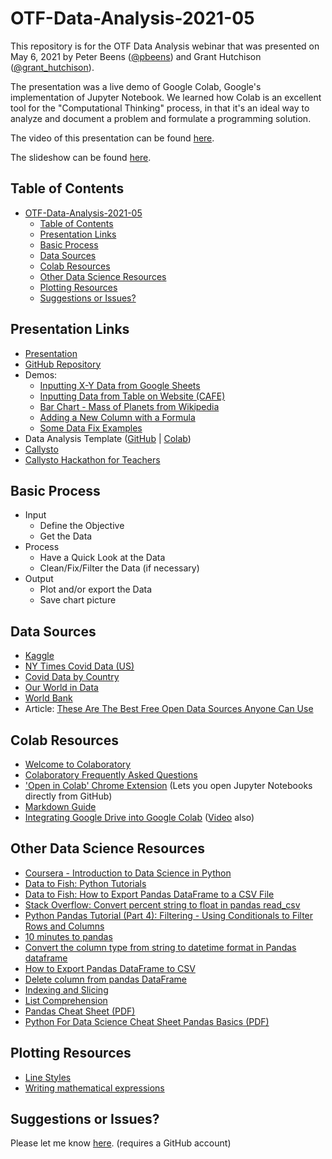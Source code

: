 # OTF-Data-Analysis-2021-05

This repository is for the OTF Data Analysis webinar that was presented on May 6, 2021 by Peter Beens ([@pbeens](https://twitter.com/pbeens)) and Grant Hutchison ([@grant_hutchison](https://twitter.com/grant_hutchison)).

The presentation was a live demo of Google Colab, Google's implementation of Jupyter Notebook. We learned how Colab is an excellent tool for the "Computational Thinking" process, in that it's an ideal way to analyze and document a problem and formulate a programming solution.

The video of this presentation can be found [here](https://youtu.be/r8D1DU5hmUM).

The slideshow can be found [here](http://bit.ly/OTFDataAnalysis).

## Table of Contents

- [OTF-Data-Analysis-2021-05](#otf-data-analysis-2021-05)
  - [Table of Contents](#table-of-contents)
  - [Presentation Links](#presentation-links)
  - [Basic Process](#basic-process)
  - [Data Sources](#data-sources)
  - [Colab Resources](#colab-resources)
  - [Other Data Science Resources](#other-data-science-resources)
  - [Plotting Resources](#plotting-resources)
  - [Suggestions or Issues?](#suggestions-or-issues)

## Presentation Links

- [Presentation](http://bit.ly/OTFDataAnalysis)
- [GitHub Repository](https://github.com/pbeens/OTF-Data-Analysis-2021-05)
- Demos:
  - [Inputting X-Y Data from Google Sheets](https://github.com/pbeens/OTF-Data-Analysis-2021-05/blob/main/Demo_Input_Data_from_Google_Sheet.ipynb)
  - [Inputting Data from Table on Website (CAFE)](https://github.com/pbeens/OTF-Data-Analysis-2021-05/blob/main/Demo_Input_Data_from_Table_on_Website_(CAFE).ipynb)
  - [Bar Chart - Mass of Planets from Wikipedia](https://github.com/pbeens/OTF-Data-Analysis-2021-05/blob/main/Demo_Bar_Chart_Mass_of_Planets.ipynb)
  - [Adding a New Column with a Formula](https://github.com/pbeens/OTF-Data-Analysis-2021-05/blob/main/Demo_Adding_a_New_Column_using_Math.ipynb)
  - [Some Data Fix Examples](https://github.com/pbeens/OTF-Data-Analysis-2021-05/blob/main/Demo_Fixing_Data.ipynb)
- Data Analysis Template ([GitHub](http://bit.ly/beensdatatemplategithub) | [Colab](https://is.gd/BeensDataTemplate))
- [Callysto](https://www.callysto.ca/)
- [Callysto Hackathon for Teachers](https://sites.google.com/view/callystohackathon/)


## Basic Process

- Input
  - Define the Objective
  - Get the Data
- Process
  - Have a Quick Look at the Data
  - Clean/Fix/Filter the Data (if necessary)
- Output
  - Plot and/or export the Data
  - Save chart picture

## Data Sources

- [Kaggle](https://www.kaggle.com/)
- [NY Times Covid Data (US)](https://github.com/nytimes/covid-19-data)
- [Covid Data by Country](https://github.com/owid/covid-19-data/blob/master/public/data/latest/owid-covid-latest.csv)
- [Our World in Data](https://ourworldindata.org/)
- [World Bank](https://data.worldbank.org/)
- Article: [These Are The Best Free Open Data Sources Anyone Can Use](https://www.freecodecamp.org/news/https-medium-freecodecamp-org-best-free-open-data-sources-anyone-can-use-a65b514b0f2d/)

## Colab Resources

- [Welcome to Colaboratory](https://colab.research.google.com/notebooks/welcome.ipynb)
- [Colaboratory Frequently Asked Questions](https://research.google.com/colaboratory/faq.html)
- ['Open in Colab' Chrome Extension](https://chrome.google.com/webstore/detail/open-in-colab/iogfkhleblhcpcekbiedikdehleodpjo) (Lets you open Jupyter Notebooks directly from GitHub)
- [Markdown Guide](https://colab.research.google.com/notebooks/markdown_guide.ipynb)
- [Integrating Google Drive into Google Colab](https://www.beens.ca/integrating-google-drive-into-google-colab-notebooks/) ([Video](https://www.youtube.com/watch?v=X1mgKfsr3xY) also)

## Other Data Science Resources

- [Coursera - Introduction to Data Science in Python](https://www.coursera.org/learn/python-data-analysis)
- [Data to Fish: Python Tutorials](https://datatofish.com/python-tutorials/)
- [Data to Fish: How to Export Pandas DataFrame to a CSV File](https://datatofish.com/export-dataframe-to-csv/)
- [Stack Overflow: Convert percent string to float in pandas read_csv](https://stackoverflow.com/questions/25669588/convert-percent-string-to-float-in-pandas-read-csv)
- [Python Pandas Tutorial (Part 4): Filtering - Using Conditionals to Filter Rows and Columns](https://www.youtube.com/watch?v=Lw2rlcxScZY)
- [10 minutes to pandas](https://pandas.pydata.org/pandas-docs/stable/user_guide/10min.html)
- [Convert the column type from string to datetime format in Pandas dataframe](https://www.geeksforgeeks.org/convert-the-column-type-from-string-to-datetime-format-in-pandas-dataframe/)
- [How to Export Pandas DataFrame to CSV](https://towardsdatascience.com/how-to-export-pandas-dataframe-to-csv-2038e43d9c03)
- [Delete column from pandas DataFrame](https://stackoverflow.com/questions/13411544/delete-column-from-pandas-dataframe)
- [Indexing and Slicing](https://realpython.com/lessons/indexing-and-slicing/)
- [List Comprehension](https://www.w3schools.com/python/python_lists_comprehension.asp)
- [Pandas Cheat Sheet (PDF)](https://pandas.pydata.org/Pandas_Cheat_Sheet.pdf)
- [Python For Data Science Cheat Sheet Pandas Basics (PDF)](http://datacamp-community-prod.s3.amazonaws.com/dbed353d-2757-4617-8206-8767ab379ab3)

## Plotting Resources

- [Line Styles](https://matplotlib.org/3.0.3/gallery/lines_bars_and_markers/line_styles_reference.html)
- [Writing mathematical expressions](https://matplotlib.org/stable/tutorials/text/mathtext.html)

## Suggestions or Issues?

Please let me know [here](https://github.com/pbeens/OTF-Data-Analysis-2021-05/issues). (requires a GitHub account)
